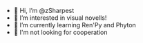 - 👋 Hi, I’m @zSharpest
- 👀 I’m interested in visual novells!  
- 🌱 I’m currently learning Ren'Py and Phyton
- 💞️ I'm not looking for cooperation

<!---
zSharpest/zSharpest is a ✨ special ✨ repository because its `README.md` (this file) appears on your GitHub profile.
You can click the Preview link to take a look at your changes.
--->
